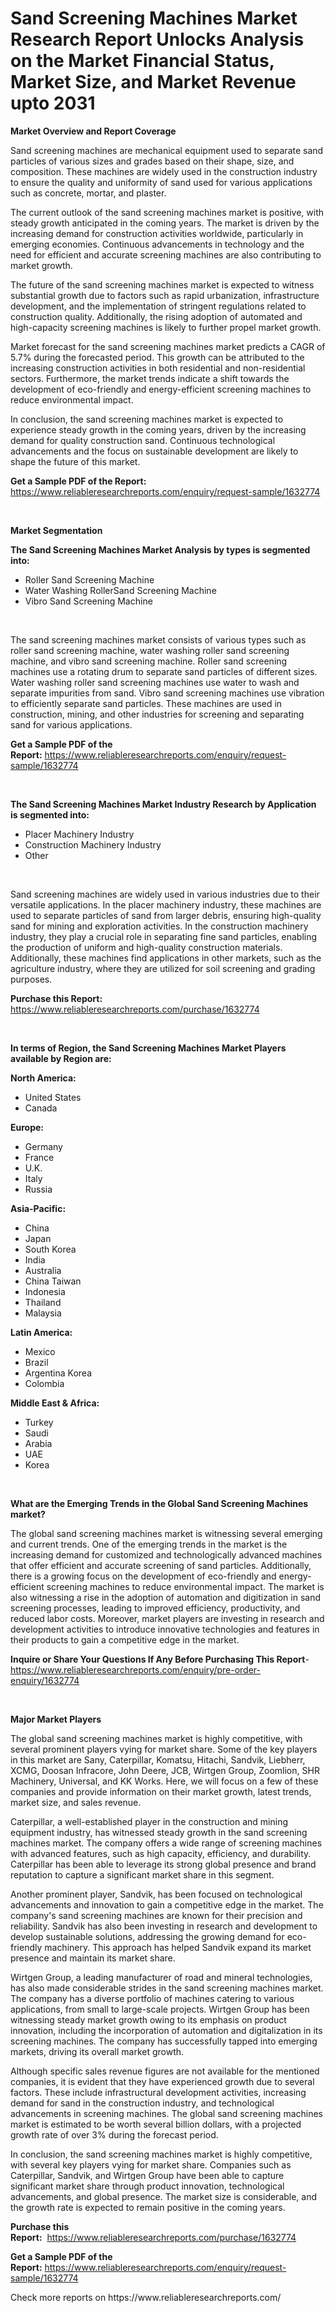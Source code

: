 <p><h1>Sand Screening Machines Market Research Report Unlocks Analysis on the Market Financial Status, Market Size, and Market Revenue upto 2031</h1></p><p><strong>Market Overview and Report Coverage</strong></p>
<p><p>Sand screening machines are mechanical equipment used to separate sand particles of various sizes and grades based on their shape, size, and composition. These machines are widely used in the construction industry to ensure the quality and uniformity of sand used for various applications such as concrete, mortar, and plaster.</p><p>The current outlook of the sand screening machines market is positive, with steady growth anticipated in the coming years. The market is driven by the increasing demand for construction activities worldwide, particularly in emerging economies. Continuous advancements in technology and the need for efficient and accurate screening machines are also contributing to market growth.</p><p>The future of the sand screening machines market is expected to witness substantial growth due to factors such as rapid urbanization, infrastructure development, and the implementation of stringent regulations related to construction quality. Additionally, the rising adoption of automated and high-capacity screening machines is likely to further propel market growth.</p><p>Market forecast for the sand screening machines market predicts a CAGR of 5.7% during the forecasted period. This growth can be attributed to the increasing construction activities in both residential and non-residential sectors. Furthermore, the market trends indicate a shift towards the development of eco-friendly and energy-efficient screening machines to reduce environmental impact.</p><p>In conclusion, the sand screening machines market is expected to experience steady growth in the coming years, driven by the increasing demand for quality construction sand. Continuous technological advancements and the focus on sustainable development are likely to shape the future of this market.</p></p>
<p><strong>Get a Sample PDF of the Report:</strong> <a href="https://www.reliableresearchreports.com/enquiry/request-sample/1632774">https://www.reliableresearchreports.com/enquiry/request-sample/1632774</a></p>
<p>&nbsp;</p>
<p><strong>Market Segmentation</strong></p>
<p><strong>The Sand Screening Machines Market Analysis by types is segmented into:</strong></p>
<p><ul><li>Roller Sand Screening Machine</li><li>Water Washing RollerSand Screening Machine</li><li>Vibro Sand Screening Machine</li></ul></p>
<p>&nbsp;</p>
<p><p>The sand screening machines market consists of various types such as roller sand screening machine, water washing roller sand screening machine, and vibro sand screening machine. Roller sand screening machines use a rotating drum to separate sand particles of different sizes. Water washing roller sand screening machines use water to wash and separate impurities from sand. Vibro sand screening machines use vibration to efficiently separate sand particles. These machines are used in construction, mining, and other industries for screening and separating sand for various applications.</p></p>
<p><strong>Get a Sample PDF of the Report:</strong>&nbsp;<a href="https://www.reliableresearchreports.com/enquiry/request-sample/1632774">https://www.reliableresearchreports.com/enquiry/request-sample/1632774</a></p>
<p>&nbsp;</p>
<p><strong>The Sand Screening Machines Market Industry Research by Application is segmented into:</strong></p>
<p><ul><li>Placer Machinery Industry</li><li>Construction Machinery Industry</li><li>Other</li></ul></p>
<p>&nbsp;</p>
<p><p>Sand screening machines are widely used in various industries due to their versatile applications. In the placer machinery industry, these machines are used to separate particles of sand from larger debris, ensuring high-quality sand for mining and exploration activities. In the construction machinery industry, they play a crucial role in separating fine sand particles, enabling the production of uniform and high-quality construction materials. Additionally, these machines find applications in other markets, such as the agriculture industry, where they are utilized for soil screening and grading purposes.</p></p>
<p><strong>Purchase this Report:</strong>&nbsp; <a href="https://www.reliableresearchreports.com/purchase/1632774">https://www.reliableresearchreports.com/purchase/1632774</a></p>
<p>&nbsp;</p>
<p><strong>In terms of Region, the Sand Screening Machines Market Players available by Region are:</strong></p>
<p>
    <p> <strong> North America: </strong>
        <ul>
            <li>United States</li>
            <li>Canada</li>
        </ul>
        </p> 
    <p> <strong> Europe: </strong>
        <ul>
            <li>Germany</li>
            <li>France</li>
            <li>U.K.</li>
            <li>Italy</li>
            <li>Russia</li>
        </ul>
        </p> 
    <p> <strong> Asia-Pacific: </strong>
        <ul>
            <li>China</li>
            <li>Japan</li>
            <li>South Korea</li>
            <li>India</li>
            <li>Australia</li>
            <li>China Taiwan</li>
            <li>Indonesia</li>
            <li>Thailand</li>
            <li>Malaysia</li>
        </ul>
        </p> 
    <p> <strong> Latin America: </strong>
        <ul>
            <li>Mexico</li>
            <li>Brazil</li>
            <li>Argentina Korea</li>
            <li>Colombia</li>
        </ul>
        </p> 
    <p> <strong> Middle East & Africa: </strong>
        <ul>
            <li>Turkey</li>
            <li>Saudi</li>
            <li>Arabia</li>
            <li>UAE</li>
            <li>Korea</li>
        </ul>
    </p>
    </p>
<p>&nbsp;</p>
<p><strong>What are the Emerging Trends in the Global Sand Screening Machines market?</strong></p>
<p><p>The global sand screening machines market is witnessing several emerging and current trends. One of the emerging trends in the market is the increasing demand for customized and technologically advanced machines that offer efficient and accurate screening of sand particles. Additionally, there is a growing focus on the development of eco-friendly and energy-efficient screening machines to reduce environmental impact. The market is also witnessing a rise in the adoption of automation and digitization in sand screening processes, leading to improved efficiency, productivity, and reduced labor costs. Moreover, market players are investing in research and development activities to introduce innovative technologies and features in their products to gain a competitive edge in the market.</p></p>
<p><strong>Inquire or Share Your Questions If Any Before Purchasing This Report</strong>- <a href="https://www.reliableresearchreports.com/enquiry/pre-order-enquiry/1632774">https://www.reliableresearchreports.com/enquiry/pre-order-enquiry/1632774</a></p>
<p>&nbsp;</p>
<p><strong>Major Market Players</strong></p>
<p><p>The global sand screening machines market is highly competitive, with several prominent players vying for market share. Some of the key players in this market are Sany, Caterpillar, Komatsu, Hitachi, Sandvik, Liebherr, XCMG, Doosan Infracore, John Deere, JCB, Wirtgen Group, Zoomlion, SHR Machinery, Universal, and KK Works. Here, we will focus on a few of these companies and provide information on their market growth, latest trends, market size, and sales revenue.</p><p>Caterpillar, a well-established player in the construction and mining equipment industry, has witnessed steady growth in the sand screening machines market. The company offers a wide range of screening machines with advanced features, such as high capacity, efficiency, and durability. Caterpillar has been able to leverage its strong global presence and brand reputation to capture a significant market share in this segment.</p><p>Another prominent player, Sandvik, has been focused on technological advancements and innovation to gain a competitive edge in the market. The company's sand screening machines are known for their precision and reliability. Sandvik has also been investing in research and development to develop sustainable solutions, addressing the growing demand for eco-friendly machinery. This approach has helped Sandvik expand its market presence and maintain its market share.</p><p>Wirtgen Group, a leading manufacturer of road and mineral technologies, has also made considerable strides in the sand screening machines market. The company has a diverse portfolio of machines catering to various applications, from small to large-scale projects. Wirtgen Group has been witnessing steady market growth owing to its emphasis on product innovation, including the incorporation of automation and digitalization in its screening machines. The company has successfully tapped into emerging markets, driving its overall market growth.</p><p>Although specific sales revenue figures are not available for the mentioned companies, it is evident that they have experienced growth due to several factors. These include infrastructural development activities, increasing demand for sand in the construction industry, and technological advancements in screening machines. The global sand screening machines market is estimated to be worth several billion dollars, with a projected growth rate of over 3% during the forecast period.</p><p>In conclusion, the sand screening machines market is highly competitive, with several key players vying for market share. Companies such as Caterpillar, Sandvik, and Wirtgen Group have been able to capture significant market share through product innovation, technological advancements, and global presence. The market size is considerable, and the growth rate is expected to remain positive in the coming years.</p></p>
<p><strong>Purchase this Report:</strong>&nbsp;&nbsp;<a href="https://www.reliableresearchreports.com/purchase/1632774">https://www.reliableresearchreports.com/purchase/1632774</a></p>
<p></p>
<p><strong>Get a Sample PDF of the Report:</strong>&nbsp;<a href="https://www.reliableresearchreports.com/enquiry/request-sample/1632774">https://www.reliableresearchreports.com/enquiry/request-sample/1632774</a></p>
<p>Check more reports on https://www.reliableresearchreports.com/</p>